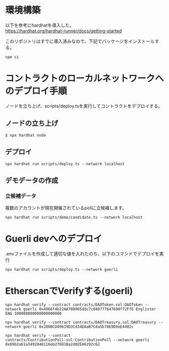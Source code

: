 # 環境構築
以下を参考にhardhatを導入した。  
https://hardhat.org/hardhat-runner/docs/getting-started

このリポジトリはすでに導入済みなので、下記でパッケージをインストールする。
```
npm ci
```

# コントラクトのローカルネットワークへのデプロイ手順
ノードを立ち上げ、scripts/deploy.tsを実行してコントラクトをデプロイする。

## ノードの立ち上げ

```
$ npx hardhat node
```

## デプロイ

```
npx hardhat run scripts/deploy.ts --network localhost
```

## デモデータの作成
### 立候補データ
複数のアカウントが現在開催されているpollに立候補します。

```
npx hardhat run scripts/demo/candidate.ts --network localhost
```

# Guerli devへのデプロイ
.envファイルを作成して適切な値を入れたのち、以下のコマンドでデプロイを実行

```
npx hardhat run scripts/deploy.ts --network goerli 
```
# EtherscanでVerifyする(goerli)

```
npx hardhat verify --contract contracts/DAOToken.sol:DAOToken --network goerli 0x4966f4b22AA708905ddc7c040777647698f72FfE Englister ENG 100000000000000000000

npx hardhat verify --contract contracts/DAOTreasury.sol:DAOTreasury --network goerli 0x280BCD89619D3Cd34EAaB7Cda5b7869D9eE4402c 

npx hardhat verify --contract contracts/ContributionPoll.sol:ContributionPoll --network goerli 0x09b2a61a3492846116eb2f6D1Ba2d02EA6292c62 
```



